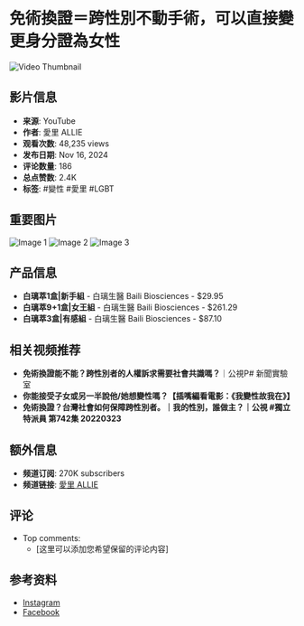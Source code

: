 # 免術換證＝跨性別不動手術，可以直接變更身分證為女性

![Video Thumbnail](https://i.ytimg.com/vi/6UTYX9GDkL4/hqdefault.jpg?sqp=-oaymwEmCKgBEF5IWvKriqkDGQgBFQAAiEIYAdgBAeIBCggYEAIYBjgBQAE=&rs=AOn4CLD3ApJyshMjByIjB4BUTjKkncfUEQ)

## 影片信息
- **来源**: YouTube
- **作者**: 愛里 ALLIE
- **观看次数**: 48,235 views
- **发布日期**: Nov 16, 2024
- **评论数量**: 186
- **总点赞数**: 2.4K
- **标签**: #變性 #愛里 #LGBT

## 重要图片
![Image 1](https://encrypted-tbn1.gstatic.com/shopping?q=tbn:ANd9GcRbWEoIiIHjfdBkpAgFmLvEdWrfmoJMjDqPZyljfunfAKFP8iAwoBqfRh4Wrw)
![Image 2](https://encrypted-tbn1.gstatic.com/shopping?q=tbn:ANd9GcSnyixfwfohXl_CxfvS0ZEyDO2AfrMkm8WnpXfRAefsSLyP7Nrr8MsOMz1MTQ)
![Image 3](https://encrypted-tbn3.gstatic.com/shopping?q=tbn:ANd9GcTSK_vT_NRUlZEr4T6PYVtDX4AdsqbLXRo139G8ea87NppzMBsnlYbpFTPp8w)

## 产品信息
- **白璃萃1盒|新手組** - 白璃生醫 Baili Biosciences - $29.95
- **白璃萃9+1盒|女王組** - 白璃生醫 Baili Biosciences - $261.29
- **白璃萃3盒|有感組** - 白璃生醫 Baili Biosciences - $87.10

## 相关视频推荐
- **免術換證能不能？跨性別者的人權訴求需要社會共識嗎？**｜公視P# 新聞實驗室
- **你能接受子女或另一半說他/她想變性嗎？【插嘴編看電影：《我變性故我在》】** 
- **免術換證？台灣社會如何保障跨性別者。｜我的性別，誰做主？｜公視 #獨立特派員 第742集 20220323**

## 额外信息
- **频道订阅**: 270K subscribers
- **频道链接**: [愛里 ALLIE](https://www.youtube.com/@AllieAllie)

## 评论
- Top comments: 
  - [这里可以添加您希望保留的评论内容]

## 参考资料
- [Instagram](https://www.instagram.com/allie.liao/)
- [Facebook](https://www.facebook.com/Allie1118/)